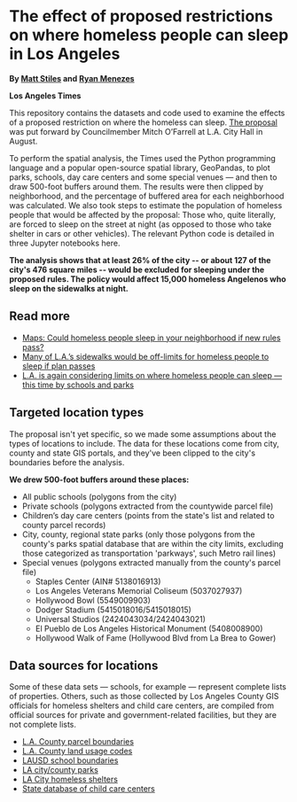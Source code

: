 # The effect of proposed restrictions on where homeless people can sleep in Los Angeles

**By [Matt Stiles](https://twitter.com/stiles) and [Ryan Menezes](https://twitter.com/ryanvmenezes)**

**Los Angeles Times**

This repository contains the datasets and code used to examine the effects of a proposed restriction on where the homeless can sleep. [The proposal](proposal-19-0602-S1.pdf) was put forward by Councilmember Mitch O’Farrell at L.A. City Hall in August.

To perform the spatial analysis, the Times used the Python programming language and a popular open-source spatial library, GeoPandas, to plot parks, schools, day care centers and some special venues — and then to draw 500-foot buffers around them. The results were then clipped by neighborhood, and the percentage of buffered area for each neighborhood was calculated. We also took steps to estimate the population of homeless people that would be affected by the proposal: Those who, quite literally, are forced to sleep on the street at night (as opposed to those who take shelter in cars or other vehicles). The relevant Python code is detailed in three Jupyter notebooks here.

**The analysis shows that at least 26% of the city -- or about 127 of the city's 476 square miles -- would be excluded for sleeping under the proposed rules. The policy would affect 15,000 homeless Angelenos who sleep on the sidewalks at night.**

## Read more

* [Maps: Could homeless people sleep in your neighborhood if new rules pass?](https://www.latimes.com/projects/homeless-sleeping-maps/)
* [Many of L.A.’s sidewalks would be off-limits for homeless people to sleep if plan passes](https://www.latimes.com/california/story/2019-09-08/homeless-sleeping-ban-rules-los-angeles )
* [L.A. is again considering limits on where homeless people can sleep — this time by schools and parks](https://www.latimes.com/california/story/2019-08-22/homeless-sidewalk-sleeping-ban-restrictions-boise-case-shelter)

## Targeted location types

The proposal isn't yet specific, so we made some assumptions about the types of locations to include. The data for these locations come from city, county and state GIS portals, and they've been clipped to the city's boundaries before the analysis. 

**We drew 500-foot buffers around these places:** 

* All public schools (polygons from the city)
* Private schools (polygons extracted from the countywide parcel file)
* Children’s day care centers (points from the state's list and related to county parcel records)
* City, county, regional state parks (only those polygons from the county's parks spatial database that are within the city limits, excluding those categorized as transportation 'parkways', such Metro rail lines)
* Special venues (polygons extracted manually from the county's parcel file)
  * Staples Center (AIN# 5138016913)
  * Los Angeles Veterans Memorial Coliseum (5037027937)
  * Hollywood Bowl (5549009903)
  * Dodger Stadium (5415018016/5415018015)
  * Universal Studios (2424043034/2424043021)
  * El Pueblo de Los Angeles Historical Monument (5408008900)
  * Hollywood Walk of Fame (Hollywood Blvd from La Brea to Gower)

## Data sources for locations

Some of these data sets — schools, for example — represent complete lists of properties. Others, such as those collected by Los Angeles County GIS officials for homeless shelters and child care centers, are compiled from official sources for private and government-related facilities, but they are not complete lists. 

* [L.A. County parcel boundaries](https://permitting.gis.lacounty.gov/permitting/rest/services/energovDev/ViewableDev/MapServer/8)
* [L.A. County land usage codes](http://egis3.lacounty.gov/dataportal/wp-content/uploads/2009/12/usecodes-chart.pdf)
* [LAUSD school boundaries](https://maps.lacity.org/lahub/rest/services/LAUSD_Schools/MapServer/2)
* [LA city/county parks](https://egis3.lacounty.gov/dataportal/2016/10/25/department-of-parks-and-recreation-county-parks-and-open-space/)
* [LA City homeless shelters](https://public.gis.lacounty.gov/public/rest/services/LACounty_Dynamic/LMS_Data_Public/MapServer/158)
* [State database of child care centers](https://data-california.opendata.arcgis.com/datasets/CalEMA::ca-child-care-centers/data?geometry=-132.669%2C32.728%2C-106.587%2C38.956&where=COUNTY%20like%20%27%25LOS%20ANGELES%25%27)
